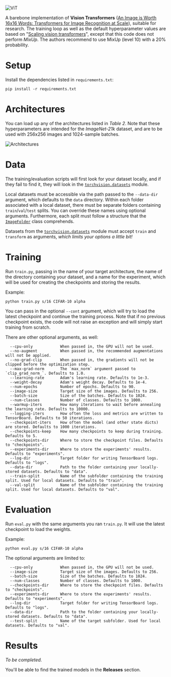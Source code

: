 ![ViT](https://user-images.githubusercontent.com/26739999/142579081-b5718032-6581-472b-8037-ea66aaa9e278.png)

A barebone implementation of **Vision Transformers** 
([An Image is Worth 16x16 Words: Transformers for Image Recognition at Scale](https://arxiv.org/abs/2010.11929)), 
suitable for research. The training loop as well as the default hyperparameter values are based on 
"[Scaling vision transformers](https://openaccess.thecvf.com/content/CVPR2022/html/Zhai_Scaling_Vision_Transformers_CVPR_2022_paper.html)",
except that this code does not perform *MixUp*. The authors recommend to use MixUp (level 10) with a 20% probability.

# Setup

Install the dependencies listed in `requirements.txt`:

```shell
pip install -r requirements.txt
```

# Architectures

You can load up any of the architectures listed in *Table 2*. Note that these hyperparameters are intended for the 
*ImageNet-21k* dataset, and are to be used with 256x256 images and 1024-sample batches.

![Architectures](https://miro.medium.com/max/640/1*uxTrK8IC_ZdyunpR58lzgQ.png)

# Data

The training/evaluation scripts will first look for your dataset locally, and if they fail to find it, they will look
in the [`torchvision.datasets`](https://pytorch.org/vision/stable/datasets.html#image-classification) module.

Local datasets must be accessible via the path passed to the `--data-dir` argument, which defaults to the `data` 
directory. Within each folder associated with a local dataset, there must be separate folders containing `train`/`val`/`test` 
splits. You can override these names using optional arguments. Furthermore, each split must follow a structure that the 
[`ImageFolder`](https://pytorch.org/vision/stable/generated/torchvision.datasets.ImageFolder.html) class comprehends.

Datasets from the [`torchvision.datasets`](https://pytorch.org/vision/stable/datasets.html#image-classification) module
must accept `train` and `transform` as arguments, *which limits your options a little bit!*

# Training

Run `train.py`, passing in the name of your target architecture, the name of the directory containing your dataset,
and a name for the experiment, which will be used for creating the checkpoints and storing the results.

Example:

```shell
python train.py s/16 CIFAR-10 alpha
```

You can pass in the optional `--cont` argument, which will try to load the latest checkpoint and continue the
training process. Note that if no previous checkpoint exists, the code will not raise an exception and will simply
start training from scratch.

There are other optional arguments, as well:

``` 
  --cpu-only            When passed in, the GPU will not be used.
  --no-augment          When passed in, the recommended augmentations will not be applied.
  --no-grad-clip        When passed in, the gradients will not be clipped before the optimization step.
  --max-grad-norm       The `max_norm` argument passed to `clip_grad_norm_`. Defaults to 1.0.
  --learning-rate       Adam's learning rate. Defaults to 1e-3.
  --weight-decay        Adam's weight decay. Defaults to 1e-4.
  --num-epochs          Number of epochs. Defaults to 90.
  --image-size          Target size of the images. Defaults to 256.
  --batch-size          Size of the batches. Defaults to 1024.
  --num-classes         Number of classes. Defaults to 1000.
  --warmup-iters        How many iterations to wait before annealing the learning rate. Defaults to 10000.
  --logging-iters       How often the loss and metrics are written to TensorBoard. Defaults to 50 iterations. 
  --checkpoint-iters    How often the model (and other state dicts) are stored. Defaults to 1000 iterations.
  --checkpoints-keep    How many checkpoints to keep during training. Defaults to 5.
  --checkpoints-dir     Where to store the checkpoint files. Defaults to "checkpoints".
  --experiments-dir     Where to store the experiments' results. Defaults to "experiments".
  --log-dir             Target folder for writing TensorBoard logs. Defaults to "logs".
  --data-dir            Path to the folder containing your locally-stored datasets. Defaults to "data".
  --train-split         Name of the subfolder containing the training split. Used for local datasets. Defaults to "train".
  --val-split           Name of the subfolder containing the training split. Used for local datasets. Defaults to "val".
```

# Evaluation

Run `eval.py` with the same arguments you ran `train.py`. It will use the latest checkpoint to load the weights.

Example:

```shell
python eval.py s/16 CIFAR-10 alpha 
```

The optional arguments are limited to:

```
  --cpu-only            When passed in, the GPU will not be used.
  --image-size          Target size of the images. Defaults to 256.
  --batch-size          Size of the batches. Defaults to 1024.
  --num-classes         Number of classes. Defaults to 1000.
  --checkpoints-dir     Where to store the checkpoint files. Defaults to "checkpoints".
  --experiments-dir     Where to store the experiments' results. Defaults to "experiments".
  --log-dir             Target folder for writing TensorBoard logs. Defaults to "logs".
  --data-dir            Path to the folder containing your locally-stored datasets. Defaults to "data".
  --test-split          Name of the target subfolder. Used for local datasets. Defaults to "val".
```

# Results

*To be completed.*

You'll be able to find the trained models in the **Releases** section.
